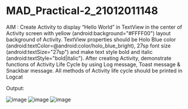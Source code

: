 # MAD_Practical-2_21012011148

AIM : Create Activity to display “Hello World” in TextView in the center of Activity screen with yellow (android:background="#FFFF00") layout background of Activity. TextView properties should be Holo Blue color (android:textColor=@android:color/holo_blue_bright), 27sp font size (android:textSize="27sp") and make text style bold and italic (android:textStyle="bold|italic"). After creating Activity, demonstrate functions of Activity Life Cycle by using Log message, Toast message & Snackbar message. All methods of Activity life cycle should be printed in Logcat

Output:

![image](https://github.com/Rutul5440/MAD_Practical-2_21012011148/assets/121927117/a2f79a67-2289-4fe1-914a-9d6b7a5af2fa)
![image](https://github.com/Rutul5440/MAD_Practical-2_21012011148/assets/121927117/1706d80e-9470-465c-bef8-4d830ca3f115)
![image](https://github.com/Rutul5440/MAD_Practical-2_21012011148/assets/121927117/2a2eb89f-2cac-4000-a892-4012e21bacf1)
